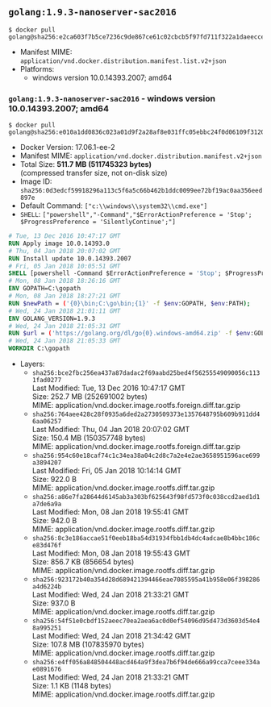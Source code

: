 ## `golang:1.9.3-nanoserver-sac2016`

```console
$ docker pull golang@sha256:e2ca603f7b5ce7236c9de867ce61c02cbcb5f97fd711f322a1daeecce61d9e23
```

-	Manifest MIME: `application/vnd.docker.distribution.manifest.list.v2+json`
-	Platforms:
	-	windows version 10.0.14393.2007; amd64

### `golang:1.9.3-nanoserver-sac2016` - windows version 10.0.14393.2007; amd64

```console
$ docker pull golang@sha256:e010a1dd0836c023a01d9f2a28af8e031ffc05ebbc24f0d06109f3120276e45f
```

-	Docker Version: 17.06.1-ee-2
-	Manifest MIME: `application/vnd.docker.distribution.manifest.v2+json`
-	Total Size: **511.7 MB (511745323 bytes)**  
	(compressed transfer size, not on-disk size)
-	Image ID: `sha256:0d3edcf59918296a113c5f6a5c66b462b1ddc0099ee72bf19ac0aa356eed897e`
-	Default Command: `["c:\\windows\\system32\\cmd.exe"]`
-	`SHELL`: `["powershell","-Command","$ErrorActionPreference = 'Stop'; $ProgressPreference = 'SilentlyContinue';"]`

```dockerfile
# Tue, 13 Dec 2016 10:47:17 GMT
RUN Apply image 10.0.14393.0
# Thu, 04 Jan 2018 20:07:02 GMT
RUN Install update 10.0.14393.2007
# Fri, 05 Jan 2018 10:05:51 GMT
SHELL [powershell -Command $ErrorActionPreference = 'Stop'; $ProgressPreference = 'SilentlyContinue';]
# Mon, 08 Jan 2018 18:26:16 GMT
ENV GOPATH=C:\gopath
# Mon, 08 Jan 2018 18:27:21 GMT
RUN $newPath = ('{0}\bin;C:\go\bin;{1}' -f $env:GOPATH, $env:PATH); 	Write-Host ('Updating PATH: {0}' -f $newPath); 	setx /M PATH $newPath;
# Wed, 24 Jan 2018 21:01:11 GMT
ENV GOLANG_VERSION=1.9.3
# Wed, 24 Jan 2018 21:05:31 GMT
RUN $url = ('https://golang.org/dl/go{0}.windows-amd64.zip' -f $env:GOLANG_VERSION); 	Write-Host ('Downloading {0} ...' -f $url); 	Invoke-WebRequest -Uri $url -OutFile 'go.zip'; 		$sha256 = '4eee59bb5b70abc357aebd0c54f75e46322eb8b58bbdabc026fdd35834d65e1e'; 	Write-Host ('Verifying sha256 ({0}) ...' -f $sha256); 	if ((Get-FileHash go.zip -Algorithm sha256).Hash -ne $sha256) { 		Write-Host 'FAILED!'; 		exit 1; 	}; 		Write-Host 'Expanding ...'; 	Expand-Archive go.zip -DestinationPath C:\; 		Write-Host 'Verifying install ("go version") ...'; 	go version; 		Write-Host 'Removing ...'; 	Remove-Item go.zip -Force; 		Write-Host 'Complete.';
# Wed, 24 Jan 2018 21:05:33 GMT
WORKDIR C:\gopath
```

-	Layers:
	-	`sha256:bce2fbc256ea437a87dadac2f69aabd25bed4f56255549090056c1131fad0277`  
		Last Modified: Tue, 13 Dec 2016 10:47:17 GMT  
		Size: 252.7 MB (252691002 bytes)  
		MIME: application/vnd.docker.image.rootfs.foreign.diff.tar.gzip
	-	`sha256:764aee428c28f0935a6ded2a2730509373e1357648795b609b911dd46aa06257`  
		Last Modified: Thu, 04 Jan 2018 20:07:02 GMT  
		Size: 150.4 MB (150357748 bytes)  
		MIME: application/vnd.docker.image.rootfs.foreign.diff.tar.gzip
	-	`sha256:954c60e18caf74c1c34ea38a04c2d8c7a2e4e2ae3658951596ace699a3894207`  
		Last Modified: Fri, 05 Jan 2018 10:14:14 GMT  
		Size: 922.0 B  
		MIME: application/vnd.docker.image.rootfs.diff.tar.gzip
	-	`sha256:a86e7fa28644d6145ab3a303bf625643f98fd573f0c038ccd2aed1d1a7de6a9a`  
		Last Modified: Mon, 08 Jan 2018 19:55:41 GMT  
		Size: 942.0 B  
		MIME: application/vnd.docker.image.rootfs.diff.tar.gzip
	-	`sha256:8c3e186accae51f0eeb18ba54d31934fbb1db4dc4adcae8b4bbc186ce83d476f`  
		Last Modified: Mon, 08 Jan 2018 19:55:43 GMT  
		Size: 856.7 KB (856654 bytes)  
		MIME: application/vnd.docker.image.rootfs.diff.tar.gzip
	-	`sha256:923172b40a354d28d689421394466eae7085595a41b958e06f398286a4d6224b`  
		Last Modified: Wed, 24 Jan 2018 21:33:21 GMT  
		Size: 937.0 B  
		MIME: application/vnd.docker.image.rootfs.diff.tar.gzip
	-	`sha256:54f51e0cbdf152aeec70ea2aea6ac0d0ef54096d95d473d3603d54e48a995251`  
		Last Modified: Wed, 24 Jan 2018 21:34:42 GMT  
		Size: 107.8 MB (107835970 bytes)  
		MIME: application/vnd.docker.image.rootfs.diff.tar.gzip
	-	`sha256:e4ff056a848504448acd464a9f3dea7b6f94de666a99cca7ceee334ae0891676`  
		Last Modified: Wed, 24 Jan 2018 21:33:21 GMT  
		Size: 1.1 KB (1148 bytes)  
		MIME: application/vnd.docker.image.rootfs.diff.tar.gzip
